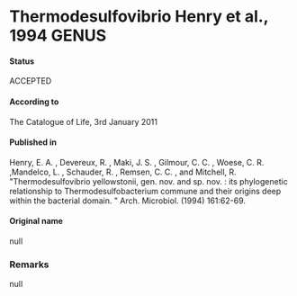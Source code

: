# Thermodesulfovibrio Henry et al., 1994 GENUS

#### Status
ACCEPTED

#### According to
The Catalogue of Life, 3rd January 2011

#### Published in
Henry, E. A. , Devereux, R. , Maki, J. S. , Gilmour, C. C. , Woese, C. R. ,Mandelco, L. , Schauder, R. , Remsen, C. C. , and Mitchell, R. "Thermodesulfovibrio yellowstonii, gen. nov. and sp. nov. : its phylogenetic relationship to Thermodesulfobacterium commune and their origins deep within the bacterial domain. " Arch. Microbiol. (1994) 161:62-69.

#### Original name
null

### Remarks
null